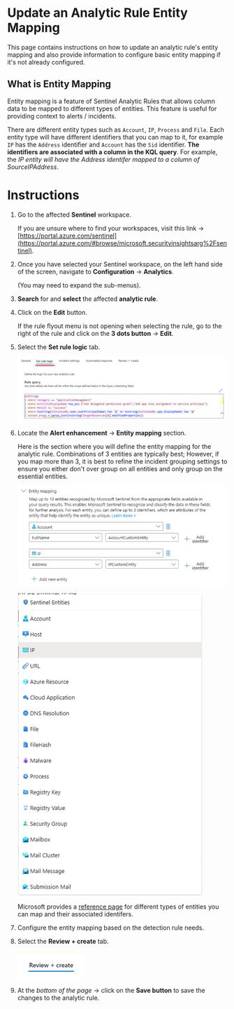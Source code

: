 # Update an Analytic Rule Entity Mapping
This page contains instructions on how to update an analytic rule's entity mapping and also provide information to configure basic entity mapping if it's not already configured.

## What is Entity Mapping
Entity mapping is a feature of Sentinel Analytic Rules that allows column data to be mapped to different types of entities. This feature is useful for providing context to alerts / incidents.

There are different entity types such as `Account`, `IP`, `Process` and `File`. Each entity type will have different identifiers that you can map to it, for example `IP` has the `Address` identifier and `Account` has the `Sid` identifier. **The identifiers are associated with a column in the KQL query**. For example, the *IP entity will have the Address identifer mapped to a column of SourceIPAddress*.

# Instructions
1. Go to the affected **Sentinel** workspace.

    If you are unsure where to find your workspaces, visit this link -> [https://portal.azure.com/sentinel](https://portal.azure.com/#browse/microsoft.securityinsightsarg%2Fsentinel).

2. Once you have selected your Sentinel workspace, on the left hand side of the screen, navigate to **Configuration** -> **Analytics**.
    
    (You may need to expand the sub-menus).

3. **Search** for and **select** the affected **analytic rule**. 

4. Click on the **Edit** button.

    If the rule flyout menu is not opening when selecting the rule, go to the right of the rule and click on the **3 dots button** -> **Edit**.

5. Select the **Set rule logic** tab.

    ![Analytic Rule Set Rule Logic Tab](../../images/AnalyticRuleSetRuleLogicTab.png)

6. Locate the **Alert enhancement** -> **Entity mapping** section.

    Here is the section where you will define the entity mapping for the analytic rule. Combinations of 3 entities are typically best; However, if you map more than 3, it is best to refine the incident grouping settings to ensure you either don't over group on all entities and only group on the essential entities.  

    ![Analytic Rule Entity Mapping Example](../../images/AnalyticRuleEntityMappingExample.png)

    ![Analytuc Rule Entity Mapping Entities](../../images/AnalyticRuleEntityMappingEntities.png)

    Microsoft provides a [reference page](https://learn.microsoft.com/en-us/azure/sentinel/entities-reference) for different types of entities you can map and their associated identifers.

7. Configure the entity mapping based on the detection rule needs.

7. Select the **Review + create** tab.  

    ![Analytic Rule Review and Create Tab](../../images/AnalyticRuleReviewAndCreateTab.png)

8. At the *bottom of the page* -> click on the **Save button** to save the changes to the analytic rule.